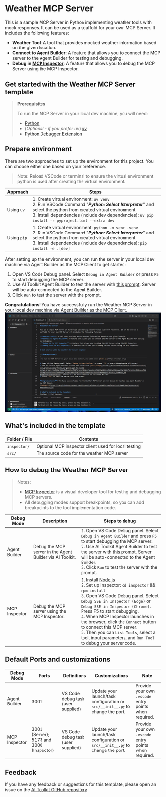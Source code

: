 # Weather MCP Server

This is a sample MCP Server in Python implementing weather tools with mock responses. It can be used as a scaffold for your own MCP Server. It includes the following features: 

- **Weather Tool**: A tool that provides mocked weather information based on the given location.
- **Connect to Agent Builder**: A feature that allows you to connect the MCP server to the Agent Builder for testing and debugging.
- **Debug in [MCP Inspector](https://github.com/modelcontextprotocol/inspector)**: A feature that allows you to debug the MCP Server using the MCP Inspector.

## Get started with the Weather MCP Server template

> **Prerequisites**
>
> To run the MCP Server in your local dev machine, you will need:
>
> - [Python](https://www.python.org/)
> - (*Optional - if you prefer uv*) [uv](https://github.com/astral-sh/uv)
> - [Python Debugger Extension](https://marketplace.visualstudio.com/items?itemName=ms-python.debugpy)

## Prepare environment

There are two approaches to set up the environment for this project. You can choose either one based on your preference.

> Note: Reload VSCode or terminal to ensure the virtual environment python is used after creating the virtual environment.

| Approach | Steps |
| -------- | ----- |
| Using `uv` | 1. Create virtual environment: `uv venv` <br>2. Run VSCode Command "***Python: Select Interpreter***" and select the python from created virtual environment <br>3. Install dependencies (include dev dependencies): `uv pip install -r pyproject.toml --extra dev` |
| Using `pip` | 1. Create virtual environment: `python -m venv .venv` <br>2. Run VSCode Command "***Python: Select Interpreter***" and select the python from created virtual environment<br>3. Install dependencies (include dev dependencies): `pip install -e .[dev]` | 

After setting up the environment, you can run the server in your local dev machine via Agent Builder as the MCP Client to get started:
1. Open VS Code Debug panel. Select `Debug in Agent Builder` or press `F5` to start debugging the MCP server.
2. Use AI Toolkit Agent Builder to test the server with [this prompt](vscode://ms-windows-ai-studio.windows-ai-studio/open_prompt_builder?model_id=github/gpt-4o-mini&system_prompt=You%20are%20a%20weather%20forecast%20professional%20that%20can%20tell%20weather%20information%20based%20on%20given%20location&user_prompt=What%20is%20the%20weather%20in%20Shanghai?&track_from=vsc_md&mcp=p01). Server will be auto-connected to the Agent Builder.
3. Click `Run` to test the server with the prompt.

**Congratulations**! You have successfully run the Weather MCP Server in your local dev machine via Agent Builder as the MCP Client.
![DebugMCP](https://raw.githubusercontent.com/microsoft/windows-ai-studio-templates/refs/heads/dev/mcpServers/mcp_debug.gif)

## What's included in the template

| Folder / File| Contents                                     |
| ------------ | -------------------------------------------- |
| `inspector/` | Optional MCP inspector client used for local testing |
| `src/`       | The source code for the weather MCP server   |

## How to debug the Weather MCP Server

> Notes:
>
> - [MCP Inspector](https://github.com/modelcontextprotocol/inspector) is a visual developer tool for testing and debugging MCP servers.
> - All debugging modes support breakpoints, so you can add breakpoints to the tool implementation code.

| Debug Mode | Description | Steps to debug |
| ---------- | ----------- | --------------- |
| Agent Builder | Debug the MCP server in the Agent Builder via AI Toolkit. | 1. Open VS Code Debug panel. Select `Debug in Agent Builder` and press `F5` to start debugging the MCP server.<br>2. Use AI Toolkit Agent Builder to test the server with [this prompt](vscode://ms-windows-ai-studio.windows-ai-studio/open_prompt_builder?model_id=github/gpt-4o-mini&system_prompt=You%20are%20a%20weather%20forecast%20professional%20that%20can%20tell%20weather%20information%20based%20on%20given%20location&user_prompt=What%20is%20the%20weather%20in%20Shanghai?&track_from=vsc_md&mcp=p01). Server will be auto-connected to the Agent Builder.<br>3. Click `Run` to test the server with the prompt. |
| MCP Inspector | Debug the MCP server using the MCP Inspector. | 1. Install [Node.js](https://nodejs.org/)<br> 2. Set up Inspector: `cd inspector` && `npm install` <br> 3. Open VS Code Debug panel. Select `Debug SSE in Inspector (Edge)` or `Debug SSE in Inspector (Chrome)`. Press F5 to start debugging.<br> 4. When MCP Inspector launches in the browser, click the `Connect` button to connect this MCP server.<br> 5. Then you can `List Tools`, select a tool, input parameters, and `Run Tool` to debug your server code.<br> |

## Default Ports and customizations

| Debug Mode | Ports | Definitions | Customizations | Note |
| ---------- | ----- | ------------ | -------------- |-------------- |
| Agent Builder | 3001 | VS Code debug task (user supplied) | Update your launch/task configuration or `src/__init__.py` to change the port. | Provide your own `.vscode` entry points when required. |
| MCP Inspector | 3001 (Server); 5173 and 3000 (Inspector) | VS Code debug task (user supplied) | Update your launch/task configuration or `src/__init__.py` to change the port. | Provide your own `.vscode` entry points when required. |

## Feedback

If you have any feedback or suggestions for this template, please open an issue on the [AI Toolkit GitHub repository](https://github.com/microsoft/vscode-ai-toolkit/issues)
